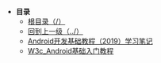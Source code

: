 * **目录**
  * [根目录（/）](/README)
  * [回到上一级（../）](/README)
  * [Android开发基础教程（2019）学习笔记](/study/Android/Android开发基础教程（2019）学习笔记)
  * [W3c_Android基础入门教程](/study/Android/W3c_Android基础入门教程)